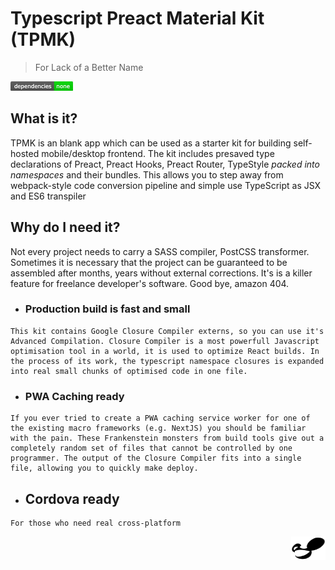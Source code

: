 
# Typescript Preact Material Kit (TPMK)

> For Lack of a Better Name

<img src="assets/img/deps.png" />

## What is it?

  TPMK is an blank app which can be used as a starter kit for building self-hosted mobile/desktop frontend. The kit includes presaved type declarations of Preact, Preact Hooks, Preact Router, TypeStyle *packed into namespaces* and their bundles. This allows you to step away from webpack-style code conversion pipeline and simple use TypeScript as JSX and ES6 transpiler

## Why do I need it?

  Not every project needs to carry a SASS compiler, PostCSS transformer. Sometimes it is necessary that the project can be guaranteed to be assembled after months, years without external corrections. It's is a killer feature for freelance developer's software. Good bye, amazon 404.

   - ### Production build is fast and small

    This kit contains Google Closure Compiler externs, so you can use it's Advanced Compilation. Closure Compiler is a most powerfull Javascript optimisation tool in a world, it is used to optimize React builds. In the process of its work, the typescript namespace closures is expanded into real small chunks of optimised code in one file.

   - ### PWA Caching ready

    If you ever tried to create a PWA caching service worker for one of the existing macro frameworks (e.g. NextJS) you should be familiar with the pain. These Frankenstein monsters from build tools give out a completely random set of files that cannot be controlled by one programmer. The output of the Closure Compiler fits into a single file, allowing you to quickly make deploy.

   - ## Cordova ready

    For those who need real cross-platform

<img src="assets/img/deadmau5.png" height="38px" width="55px" align="right" />